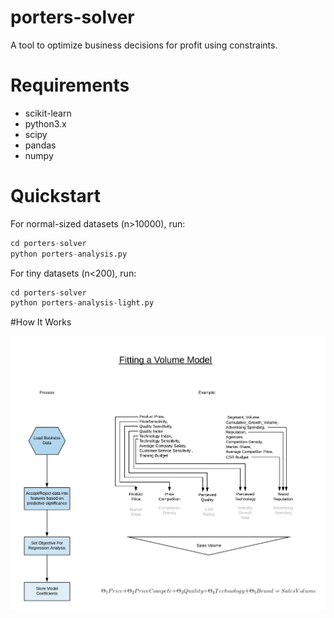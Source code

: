 # porters-solver
A tool to optimize business decisions for profit using constraints.

# Requirements

- scikit-learn
- python3.x
- scipy
- pandas
- numpy

# Quickstart

For normal-sized datasets (n>10000), run:

```python
cd porters-solver
python porters-analysis.py
```

For tiny datasets (n<200), run:

```python
cd porters-solver
python porters-analysis-light.py
```

#How It Works

![image](/images/volumemodel.png)
